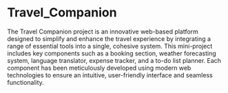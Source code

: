 # Travel_Companion
The Travel Companion project is an innovative web-based platform designed to simplify and 
enhance the travel experience by integrating a range of essential tools into a single, cohesive 
system. This mini-project includes key components such as a booking section, weather 
forecasting system, language translator, expense tracker, and a to-do list planner. Each 
component has been meticulously developed using modern web technologies to ensure an 
intuitive, user-friendly interface and seamless functionality.

